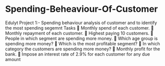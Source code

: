 # Spending-Beheaviour-Of-Customer
Edulyt Project 1:- Spending behaviour analysis of customer and to identify the most spending segemnt
Tasks
 Monthly spend of each customer.
 Monthly repayment of each customer.
 Highest paying 10 customers.
 People in which segment are spending more money.
 Which age group is spending more money?
 Which is the most profitable segment?
 In which category the customers are spending more money?
 Monthly profit for the bank.
 Impose an interest rate of 2.9% for each customer for any due amount
